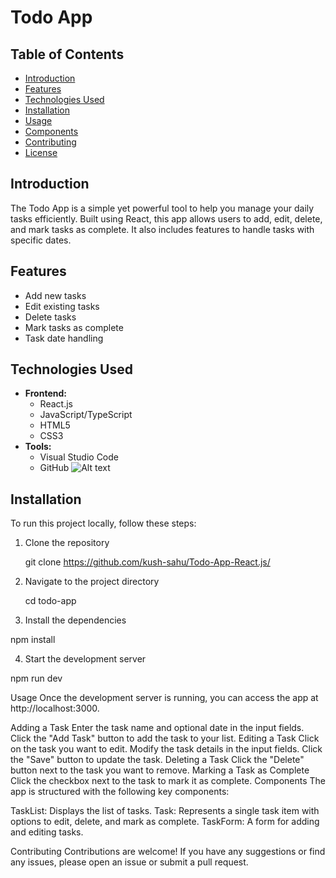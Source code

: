 # Todo App

## Table of Contents
- [Introduction](#introduction)
- [Features](#features)
- [Technologies Used](#technologies-used)
- [Installation](#installation)
- [Usage](#usage)
- [Components](#components)
- [Contributing](#contributing)
- [License](#license)

## Introduction
The Todo App is a simple yet powerful tool to help you manage your daily tasks efficiently. Built using React, this app allows users to add, edit, delete, and mark tasks as complete. It also includes features to handle tasks with specific dates.

## Features
- Add new tasks
- Edit existing tasks
- Delete tasks
- Mark tasks as complete
- Task date handling

## Technologies Used
- **Frontend:**
  - React.js
  - JavaScript/TypeScript
  - HTML5
  - CSS3
- **Tools:**
  - Visual Studio Code
  - GitHub
![Alt text]([[https://example.com/image.jpg](https://in.images.search.yahoo.com/images/view;_ylt=Awrx.pZnnCBnqKoOuva9HAx.;_ylu=c2VjA3NyBHNsawNpbWcEb2lkAzgzNDhhNTBlYjI3MmY3YjBkZWVmNGM0OTNhN2UzY2FhBGdwb3MDMgRpdANiaW5n?back=https%3A%2F%2Fin.images.search.yahoo.com%2Fsearch%2Fimages%3Fp%3Dimage%26type%3DE211IN714G0%26fr%3Dmcafee%26fr2%3Dpiv-web%26tab%3Dorganic%26ri%3D2&w=960&h=619&imgurl=cdn.pixabay.com%2Fphoto%2F2022%2F09%2F27%2F19%2F46%2Fai-generated-7483596_960_720.jpg&rurl=https%3A%2F%2Fpixabay.com%2Fphotos%2Fai-generated-landscape-nature-river-7483596%2F&size=253KB&p=image&oid=8348a50eb272f7b0deef4c493a7e3caa&fr2=piv-web&fr=mcafee&tt=Ai+Generated+Landscape+Nature+-+Free+photo+on+Pixabay+-+Pixabay&b=0&ni=21&no=2&ts=&tab=organic&sigr=hnAjrNBET3Um&sigb=fh3GU_Uy_yrb&sigi=rHY8eH_GT3t2&sigt=m5rKKwfuApO0&.crumb=viewwnbLNG5&fr=mcafee&fr2=piv-web&type=E211IN714G0)](https://tse3.mm.bing.net/th?id=OIP.eh5RRJ5l1pqHQDN1ubb1VAHaEx&pid=Api&P=0&h=180))
## Installation
To run this project locally, follow these steps:

1. Clone the repository
   
   git clone https://github.com/kush-sahu/Todo-App-React.js/

2. Navigate to the project directory
   
   cd todo-app

3.  Install the dependencies
 
   npm install

4.  Start the development server

   npm run dev


Usage
Once the development server is running, you can access the app at http://localhost:3000.


Adding a Task
Enter the task name and optional date in the input fields.
Click the "Add Task" button to add the task to your list.
Editing a Task
Click on the task you want to edit.
Modify the task details in the input fields.
Click the "Save" button to update the task.
Deleting a Task
Click the "Delete" button next to the task you want to remove.
Marking a Task as Complete
Click the checkbox next to the task to mark it as complete.
Components
The app is structured with the following key components:

TaskList: Displays the list of tasks.
Task: Represents a single task item with options to edit, delete, and mark as complete.
TaskForm: A form for adding and editing tasks.

Contributing
Contributions are welcome! If you have any suggestions or find any issues, please open an issue or submit a pull request.
